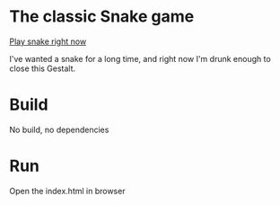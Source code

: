 # The classic Snake game

[Play snake right now](https://nikolay-govorov.github.io/snake/)

I've wanted a snake for a long time, and right now I'm drunk enough to close this Gestalt.

# Build

No build, no dependencies

# Run

Open the index.html in browser
